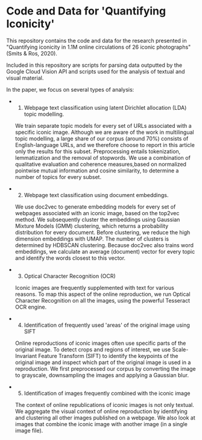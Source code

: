 # Code and Data for 'Quantifying Iconicity'

This repository contains the code and data for the research presented in "Quantifying iconicity in 1.1M online circulations of 26 iconic photographs" (Smits & Ros, 2020). 

Included in this repository are scripts for parsing data outputted by the Google Cloud Vision API and scripts used for the analysis of textual and visual material.

In the paper, we focus on several types of analysis:

- 1. Webpage text classification using latent Dirichlet allocation (LDA) topic modelling.

  We train separate topic models for every set of URLs associated with a specific iconic image. Although we are aware of the work in multilingual topic modelling, a large share of our corpus (around 70\%) consists of English-language URLs, and we therefore choose to report in this article only the results for this subset. Preprocessing entails tokenization, lemmatization and the removal of stopwords. We use a combination of qualitative evaluation and coherence measures,based on normalized pointwise mutual information and cosine similarity, to determine a number of topics for every subset.
  
- 2. Webpage text classification using document embeddings.

  We use doc2vec to generate embedding models for every set of webpages associated with an iconic image, based on the top2vec method. We subsequently cluster the embeddings using Gaussian Mixture Models (GMM) clustering, which returns a probability distribution for every document. Before clustering, we reduce the high dimension embeddings with UMAP. The number of clusters is determined by HDBSCAN clustering. Because doc2vec also trains word embeddings, we calculate an average (document) vector for every topic and identify the words closest to this vector.

- 3. Optical Character Recognition (OCR)
  
  Iconic images are frequently supplemented with text for various reasons. To map this aspect of the online reproduction, we run Optical Character Recognition on all the images, using the powerful Tesseract OCR engine.
  
- 4. Identification of frequently used 'areas' of the original image using SIFT 
  
    Online reproductions of iconic images often use specific parts of the original image. To detect crops and regions of interest, we use Scale-Invariant Feature Transform (SIFT) to identify the keypoints of the original image and inspect which part of the original image is used in a reproduction. We first preprocessed our corpus by converting the image to grayscale, downsampling the images and applying a Gaussian blur.
  
- 5. Identification of images frequently combined with the iconic image
  
  The context of online republications of iconic images is not only textual. We aggregate the visual context of online reproduction by identifying and clustering all other images published on a webpage. We also look at images that combine the iconic image with another image (in a single image file).
